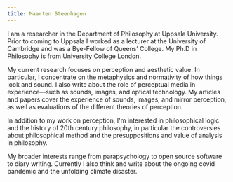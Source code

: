 ```yaml
---
title: Maarten Steenhagen
---
```

I am a researcher in the Department of Philosophy at Uppsala University. Prior to coming to Uppsala I worked as a lecturer at the University of Cambridge and was a Bye-Fellow of Queens’ College. My Ph.D in Philosophy is from University College London. 

My current research focuses on perception and aesthetic value. In particular, I concentrate on the metaphysics and normativity of how things look and sound. I also write about the role of perceptual media in experience––such as sounds, images, and optical technology. My articles and papers cover the experience of sounds, images, and mirror perception, as well as evaluations of the different theories of perception.

In addition to my work on perception, I'm interested in philosophical logic and the history of 20th century philosophy, in particular the controversies about philosophical method and the presuppositions and value of analysis in philosophy.

My broader interests range from parapsychology to open source software to diary writing. Currently I also think and write about the ongoing covid pandemic and the unfolding climate disaster. 
